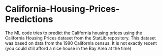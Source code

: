 # California-Housing-Prices-Predictions
The ML code tries to predict the California housing prices using the  California Housing Prices dataset from the StatLib repository. This dataset was based on data from the 1990 California census. It is not exactly recent (you could still afford a nice house in the Bay Area at the time)
